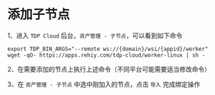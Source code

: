 # 添加子节点

1、进入 `TDP Cloud` 后台，`资产管理 - 子节点`，可以看到如下命令

```shell
export TDP_BIN_ARGS="--remote ws://{domain}/wsi/{appid}/worker"
wget -qO- https://apps.rehiy.com/tdp-cloud/worker-linux | sh -
```

2、在需要添加的节点上执行上述命令（不同平台可能需要适当修改命令）

3、在 `资产管理 - 子节点` 中选中刚加入的节点，点击 `导入` 完成绑定操作
